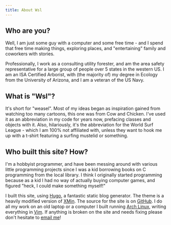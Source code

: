 ```yaml
---
title: About Wsl
---
```


## Who are you?

Well, I am just some guy with a computer and some free time - and I spend that
free time making things, exploring places, and "entertaining" family and
coworkers with stories.

Professionally, I work as a consulting utility forester, and am the area safety
representative for a large group of people over 5 states in the western US. I am
an ISA Certified Arborist, with (the majority of) my degree in Ecology from the
University of Arizona, and I am a veteran of the US Navy. 

## What is "Wsl"?

It's short for "weasel". Most of my ideas began as inspiration gained from watching too many cartoons, this one was from Cow and Chicken. I've used it as
an abbreviation in my code for years now, prefacing classes and objects with it. Also, hilariously, it's the abbreviation for the World Surf League - which I am 100% not affiliated with, unless they want to hook me up with a t-shirt featuring a surfing mustelid or something.

## Who built this site? How?
I'm a hobbyist programmer, and have been messing around with various little
programming projects since I was a kid borrowing books on C programming from the
local library. I think I originally started programming because as a kid I had
no way of actually buying computer games, and figured "heck, I could make
something myself!" 

I built this site, using [Hugo](https://gohugo.io), a fantastic static blog
generator. The theme is a heavily modified version of
[XMin](https://github.com/yihui/hugo-xmin).  The source for the site is on
[GitHub](https://github.com/zwilder/). I do all my work on an old laptop or a
computer I built running [Arch Linux](https://www.archlinux.org/), writing
everything in [Vim](https://www.vim.org).  If anything is broken on the site and
needs fixing please don't hesitate to [email me](mailto:z@wsl-blog.com)!
